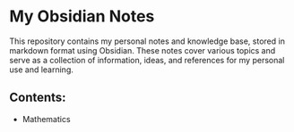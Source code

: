 # My Obsidian Notes

This repository contains my personal notes and knowledge base, stored in markdown format using Obsidian. These notes cover various topics and serve as a collection of information, ideas, and references for my personal use and learning.

## Contents:

- Mathematics